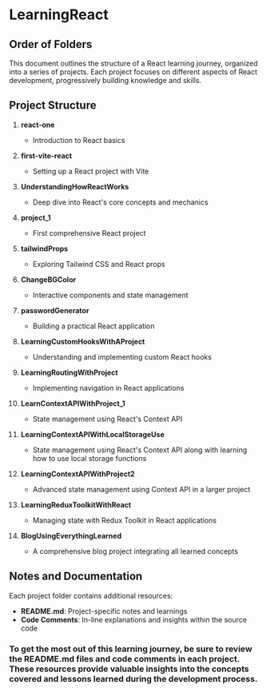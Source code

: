 # LearningReact
## Order of Folders

This document outlines the structure of a React learning journey, organized into a series of projects. Each project focuses on different aspects of React development, progressively building knowledge and skills.

## Project Structure

1. **react-one**
   - Introduction to React basics

2. **first-vite-react**
   - Setting up a React project with Vite

3. **UnderstandingHowReactWorks**
   - Deep dive into React's core concepts and mechanics

4. **project_1**
   - First comprehensive React project

5. **tailwindProps**
   - Exploring Tailwind CSS and React props

6. **ChangeBGColor**
   - Interactive components and state management

7. **passwordGenerator**
   - Building a practical React application

8. **LearningCustomHooksWithAProject**
   - Understanding and implementing custom React hooks

9. **LearningRoutingWithProject**
   - Implementing navigation in React applications

10. **LearnContextAPIWithProject_1**
    - State management using React's Context API

11. **LearningContextAPIWithLocalStorageUse**
    - State management using React's Context API along with learning how to use local storage functions

12. **LearningContextAPIWithProject2**
    - Advanced state management using Context API in a larger project

13. **LearningReduxToolkitWithReact**
    - Managing state with Redux Toolkit in React applications

14. **BlogUsingEverythingLearned**
    - A comprehensive blog project integrating all learned concepts

## Notes and Documentation

Each project folder contains additional resources:

- **README.md**: Project-specific notes and learnings
- **Code Comments**: In-line explanations and insights within the source code

### To get the most out of this learning journey, be sure to review the README.md files and code comments in each project. These resources provide valuable insights into the concepts covered and lessons learned during the development process.
